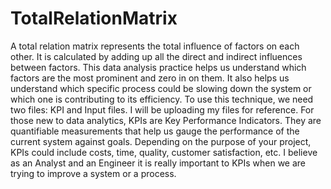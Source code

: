 # TotalRelationMatrix
A total relation matrix represents the total influence of factors on each other. It is calculated by adding up all the direct and indirect influences between factors. This data analysis practice helps us understand which factors are the most prominent and zero in on them. It also helps us understand which specific process could be slowing down the system or which one is contributing to its efficiency. To use this technique, we need two files: KPI and Input files. I will be uploading my files for reference.
For those new to data analytics, KPIs are Key Performance Indicators. They are quantifiable measurements that help us gauge the performance of the current system against goals. Depending on the purpose of your project, KPIs could include costs, time, quality, customer satisfaction, etc. I believe as an Analyst and an Engineer it is really important to KPIs when we are trying to improve a system or a process. 

